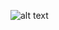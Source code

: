 ![alt text]([https://www.google.com/url?sa=i&url=https%3A%2F%2Fjah-khalib.com%2Fpersons%2Fperson%2F3060&psig=AOvVaw030VV5lKCzq91vRMqxZQ_n&ust=1702240653200000&source=images&cd=vfe&opi=89978449&ved=0CBEQjRxqFwoTCPjlg-Cag4MDFQAAAAAdAAAAABAQ])
